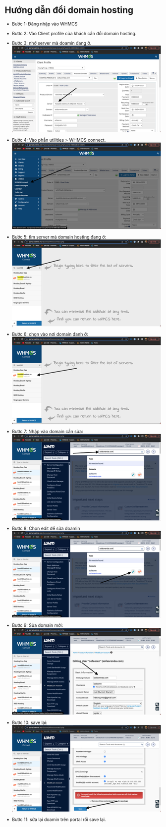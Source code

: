 # Hướng dẫn đổi domain hosting

- Bước 1: Đăng nhập vào WHMCS

- Bước 2: Vào Client profile  của khách cần đổi domain hosting.

- Bước 3: nhớ server mà doamin đang ở.
![image](./h%C3%ACnh%20%E1%BA%A3nh%20b%C3%A1o%20c%C3%A1o%20nh%E1%BA%ADp%20m%C3%B4n/copyserver.png)

- Bước 4: Vào phần utilities > WHMCS connect.
![image](./h%C3%ACnh%20%E1%BA%A3nh%20b%C3%A1o%20c%C3%A1o%20nh%E1%BA%ADp%20m%C3%B4n/WHMCS%20Connect.png)

- Bước 5: tìm server mà domain hosting đang ở:
![image](./h%C3%ACnh%20%E1%BA%A3nh%20b%C3%A1o%20c%C3%A1o%20nh%E1%BA%ADp%20m%C3%B4n/T%C3%ACm%20n%C6%A1i%20domain%20%E1%BB%9F.png)

- Bước 6: chọn vào nơi domain đanh ở:
![image](./h%C3%ACnh%20%E1%BA%A3nh%20b%C3%A1o%20c%C3%A1o%20nh%E1%BA%ADp%20m%C3%B4n/ch%E1%BB%8Dn%20domain.png)

- Bước 7: Nhập vào domain cần sửa:
![image](./h%C3%ACnh%20%E1%BA%A3nh%20b%C3%A1o%20c%C3%A1o%20nh%E1%BA%ADp%20m%C3%B4n/nh%E1%BA%ADp%20domian%20c%E1%BA%A7n%20s%E1%BB%ADa.png)

- Bước 8: Chọn edit để sửa doamin
![image](./h%C3%ACnh%20%E1%BA%A3nh%20b%C3%A1o%20c%C3%A1o%20nh%E1%BA%ADp%20m%C3%B4n/ch%E1%BB%8Dn%20edit%20.png)

- Bước 9: Sửa domain mới:
![image](./h%C3%ACnh%20%E1%BA%A3nh%20b%C3%A1o%20c%C3%A1o%20nh%E1%BA%ADp%20m%C3%B4n/S%E1%BB%ADa%20domain%20m%E1%BB%9Bi.png)

- Bước 10: save lại:
![image](./h%C3%ACnh%20%E1%BA%A3nh%20b%C3%A1o%20c%C3%A1o%20nh%E1%BA%ADp%20m%C3%B4n/save%20l%E1%BA%A1i%20domain.png)

- Bước 11: sửa lại doamin trên portal rồi save lại.
